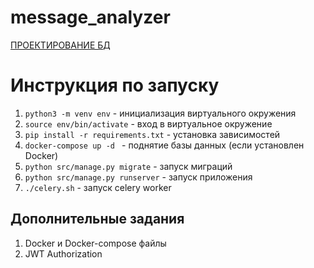 # message_analyzer

 [ПРОЕКТИРОВАНИЕ БД](https://drive.google.com/file/d/1MBpDzxMBGHr5QQwQ3mZeQAZXjIrCvgBm/view?usp=sharing)
 
# Инструкция по запуску
1. `python3 -m venv env` - инициализация виртуального окружения
2. `source env/bin/activate` - вход в виртуальное окружение
3. `pip install -r requirements.txt` - установка зависимостей
4. `docker-compose up -d ` - поднятие базы данных (если установлен Docker)
5. `python src/manage.py migrate` - запуск миграций
6. `python src/manage.py runserver` - запуск приложения
7. `./celery.sh` - запуск celery worker

## Дополнительные задания
1. Docker и Docker-compose файлы
2. JWT Authorization

